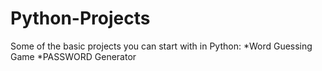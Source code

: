 # Python-Projects
Some of the basic projects you can start with in Python:
*Word Guessing Game
*PASSWORD Generator
